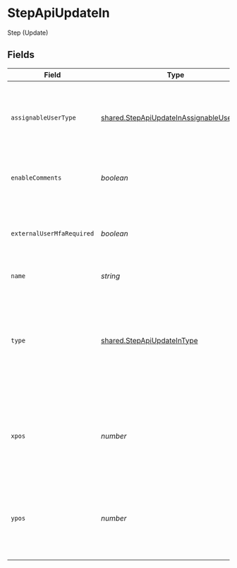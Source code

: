 # StepApiUpdateIn

Step (Update)


## Fields

| Field                                                                                                                     | Type                                                                                                                      | Required                                                                                                                  | Description                                                                                                               | Example                                                                                                                   |
| ------------------------------------------------------------------------------------------------------------------------- | ------------------------------------------------------------------------------------------------------------------------- | ------------------------------------------------------------------------------------------------------------------------- | ------------------------------------------------------------------------------------------------------------------------- | ------------------------------------------------------------------------------------------------------------------------- |
| `assignableUserType`                                                                                                      | [shared.StepApiUpdateInAssignableUserType](../../models/shared/stepapiupdateinassignableusertype.md)                      | :heavy_minus_sign:                                                                                                        | Indicates which users are allowed to be assigned this step on a record                                                    | APP_USERS                                                                                                                 |
| `enableComments`                                                                                                          | *boolean*                                                                                                                 | :heavy_minus_sign:                                                                                                        | Whether comments are displayed on a step                                                                                  | false                                                                                                                     |
| `externalUserMfaRequired`                                                                                                 | *boolean*                                                                                                                 | :heavy_minus_sign:                                                                                                        | Whether MFA is required for external users to access this step.                                                           | false                                                                                                                     |
| `name`                                                                                                                    | *string*                                                                                                                  | :heavy_minus_sign:                                                                                                        | The name of the step                                                                                                      | Identify Risk                                                                                                             |
| `type`                                                                                                                    | [shared.StepApiUpdateInType](../../models/shared/stepapiupdateintype.md)                                                  | :heavy_minus_sign:                                                                                                        | The type of the step (for END steps, this property cannot be updated since there would be no outgoing default next paths) | ORIGIN                                                                                                                    |
| `xpos`                                                                                                                    | *number*                                                                                                                  | :heavy_minus_sign:                                                                                                        | The x-coordinate of the step in the application builder (must not be less than 0)                                         | 20                                                                                                                        |
| `ypos`                                                                                                                    | *number*                                                                                                                  | :heavy_minus_sign:                                                                                                        | The y-coordinate of the step in the application builder (must not be less than 0)                                         | 20                                                                                                                        |